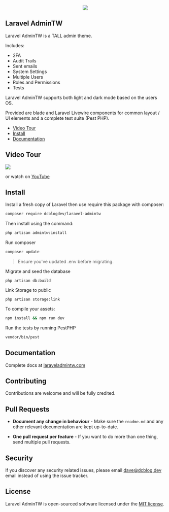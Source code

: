 <p align="center"><img src="https://laraveladmintw.com/images/admin-tw-settings.png"></p>

## Laravel AdminTW

Laravel AdminTW is a TALL admin theme.

Includes:
- 2FA
- Audit Trails
- Sent emails
- System Settings
- Multiple Users
- Roles and Permissions
- Tests

Laravel AdminTW supports both light and dark mode based on the users OS.

Provided are blade and Laravel Livewire components for common layout / UI elements and a complete test suite (Pest PHP).

- [Video Tour](#video-tour)
- [Install](#install)
- [Documentation](#documentation)


## Video Tour
<a href="https://www.youtube.com/watch?v=ehLx-jO1LF0"><img src="images/video.png"></a>

or watch on [YouTube](https://www.youtube.com/watch?v=ehLx-jO1LF0)

## Install

Install a fresh copy of Laravel then use require this package with composer:

```bash
composer require dcblogdev/laravel-admintw
```
Then install using the command:

```bash
php artisan admintw:install
```

Run composer

```bash
composer update
```

>Ensure you've updated .env before migrating.

Migrate and seed the database

```
php artisan db:build
```

Link Storage to public

```
php artisan storage:link
```

To compile your assets:

```bash
npm install && npm run dev
```

Run the tests by running PestPHP

```bash
vendor/bin/pest
```

## Documentation

Complete docs at [laraveladmintw.com](https://laraveladmintw.com)

## Contributing

Contributions are welcome and will be fully credited.

## Pull Requests

- **Document any change in behaviour** - Make sure the `readme.md` and any other relevant documentation are kept up-to-date.

- **One pull request per feature** - If you want to do more than one thing, send multiple pull requests.

## Security

If you discover any security related issues, please email dave@dcblog.dev email instead of using the issue tracker.

## License

Laravel AdminTW is open-sourced software licensed under the [MIT license](https://opensource.org/licenses/MIT).
